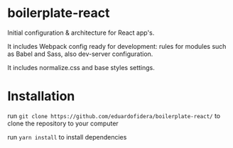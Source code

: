 # boilerplate-react

Initial configuration & architecture for React app's.

It includes Webpack config ready for development: rules for modules such as Babel and Sass, also dev-server configuration.

It includes normalize.css and base styles settings.

# Installation

run `git clone https://github.com/eduardofidera/boilerplate-react/` to clone the repository to your computer

run `yarn install` to install dependencies
